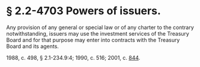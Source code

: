 # § 2.2-4703 Powers of issuers.

<p>Any provision of any general or special law or of any charter to the contrary notwithstanding, issuers may use the investment services of the Treasury Board and for that purpose may enter into contracts with the Treasury Board and its agents.</p><p>1988, c. 498, § 2.1-234.9:4; 1990, c. 516; 2001, c. <a href='http://lis.virginia.gov/cgi-bin/legp604.exe?011+ful+CHAP0844'>844</a>.</p>